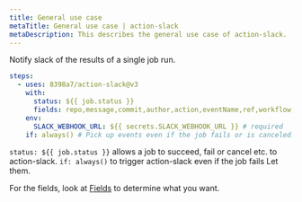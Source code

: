 ```yaml
---
title: General use case
metaTitle: General use case | action-slack
metaDescription: This describes the general use case of action-slack.
---
```


Notify slack of the results of a single job run.

```yaml
steps:
  - uses: 8398a7/action-slack@v3
    with:
      status: ${{ job.status }}
      fields: repo,message,commit,author,action,eventName,ref,workflow,job,took,pullRequest # selectable (default: repo,message)
    env:
      SLACK_WEBHOOK_URL: ${{ secrets.SLACK_WEBHOOK_URL }} # required
    if: always() # Pick up events even if the job fails or is canceled.
```

`status: ${{ job.status }}` allows a job to succeed, fail or cancel etc. to action-slack.
`if: always()` to trigger action-slack even if the job fails Let them.

For the fields, look at [Fields](/fields) to determine what you want.
